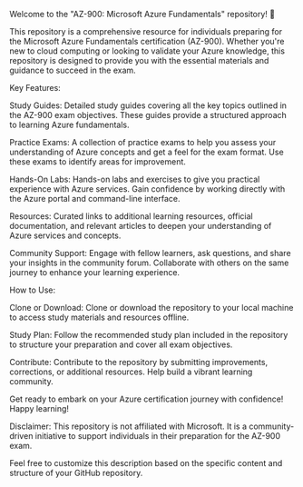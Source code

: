 Welcome to the "AZ-900: Microsoft Azure Fundamentals" repository! 🚀

This repository is a comprehensive resource for individuals preparing for the Microsoft Azure Fundamentals certification (AZ-900). Whether you're new to cloud computing or looking to validate your Azure knowledge, this repository is designed to provide you with the essential materials and guidance to succeed in the exam.

Key Features:

Study Guides: Detailed study guides covering all the key topics outlined in the AZ-900 exam objectives. These guides provide a structured approach to learning Azure fundamentals.

Practice Exams: A collection of practice exams to help you assess your understanding of Azure concepts and get a feel for the exam format. Use these exams to identify areas for improvement.

Hands-On Labs: Hands-on labs and exercises to give you practical experience with Azure services. Gain confidence by working directly with the Azure portal and command-line interface.

Resources: Curated links to additional learning resources, official documentation, and relevant articles to deepen your understanding of Azure services and concepts.

Community Support: Engage with fellow learners, ask questions, and share your insights in the community forum. Collaborate with others on the same journey to enhance your learning experience.

How to Use:

Clone or Download: Clone or download the repository to your local machine to access study materials and resources offline.

Study Plan: Follow the recommended study plan included in the repository to structure your preparation and cover all exam objectives.

Contribute: Contribute to the repository by submitting improvements, corrections, or additional resources. Help build a vibrant learning community.

Get ready to embark on your Azure certification journey with confidence! Happy learning!

Disclaimer: This repository is not affiliated with Microsoft. It is a community-driven initiative to support individuals in their preparation for the AZ-900 exam.

Feel free to customize this description based on the specific content and structure of your GitHub repository.

